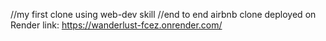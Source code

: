 //my first clone using web-dev skill
//end to end airbnb clone 
deployed on Render
link:
https://wanderlust-fcez.onrender.com/

